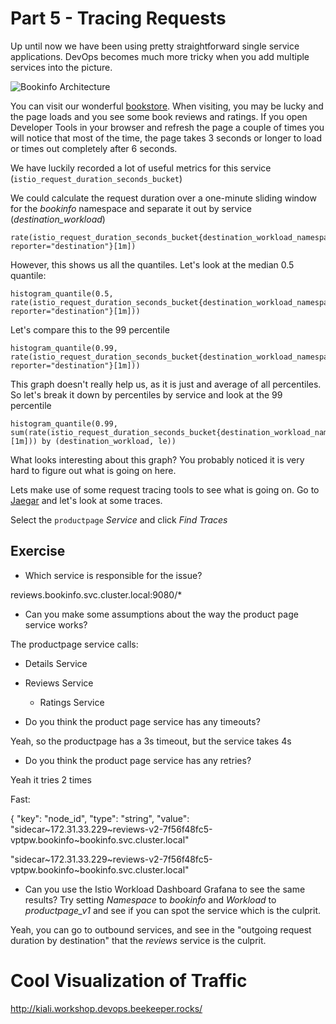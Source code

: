 # Part 5 - Tracing Requests

Up until now we have been using pretty straightforward single service applications. DevOps becomes much more tricky when you add multiple services into the picture.

![Bookinfo Architecture](images/architecture.svg "Bookinfo Architecture")

You can visit our wonderful [bookstore](http://books.workshop.devops.beekeeper.rocks). When visiting, you may be lucky and the page loads and you see some book reviews and ratings. If you open Developer Tools in your browser and refresh the page a couple of times you will notice that most of the time, the page takes 3 seconds or longer to load or times out completely after 6 seconds.

We have luckily recorded a lot of useful metrics for this service (`istio_request_duration_seconds_bucket`)

We could calculate the request duration over a one-minute sliding window for the _bookinfo_ namespace and separate it out by service (_destination_workload_)

    rate(istio_request_duration_seconds_bucket{destination_workload_namespace="bookinfo", reporter="destination"}[1m])

However, this shows us all the quantiles. Let's look at the median 0.5 quantile:

    histogram_quantile(0.5, rate(istio_request_duration_seconds_bucket{destination_workload_namespace="bookinfo", reporter="destination"}[1m]))
    
Let's compare this to the 99 percentile

    histogram_quantile(0.99, rate(istio_request_duration_seconds_bucket{destination_workload_namespace="bookinfo", reporter="destination"}[1m]))


This graph doesn't really help us, as it is just and average of all percentiles. So let's break it down by percentiles by service and look at the 99 percentile

    histogram_quantile(0.99, sum(rate(istio_request_duration_seconds_bucket{destination_workload_namespace="bookinfo"}[1m])) by (destination_workload, le))


What looks interesting about this graph? You probably noticed it is very hard to figure out what is going on here.

Lets make use of some request tracing tools to see what is going on. Go to [Jaegar](http://tracing.workshop.devops.beekeeper.rocks) and let's look at some traces.

Select the `productpage` _Service_ and click _Find Traces_

## Exercise

- Which service is responsible for the issue?

reviews.bookinfo.svc.cluster.local:9080/*


- Can you make some assumptions about the way the product page service works?

The productpage service calls:

- Details Service
- Reviews Service
    - Ratings Service



- Do you think the product page service has any timeouts?

Yeah, so the productpage has a 3s timeout, but the service takes 4s

- Do you think the product page service has any retries?

Yeah it tries 2 times



Fast:

{
  "key": "node_id",
  "type": "string",
  "value": "sidecar~172.31.33.229~reviews-v2-7f56f48fc5-vptpw.bookinfo~bookinfo.svc.cluster.local"



"sidecar~172.31.33.229~reviews-v2-7f56f48fc5-vptpw.bookinfo~bookinfo.svc.cluster.local"

- Can you use the Istio Workload Dashboard Grafana to see the same results? Try setting _Namespace_ to _bookinfo_ and _Workload_ to _productpage_v1_ and see if you can spot the service which is the culprit.

Yeah, you can go to outbound services, and see in the "outgoing request duration by destination" that the *reviews* service is the culprit.



# Cool Visualization of Traffic
http://kiali.workshop.devops.beekeeper.rocks/
